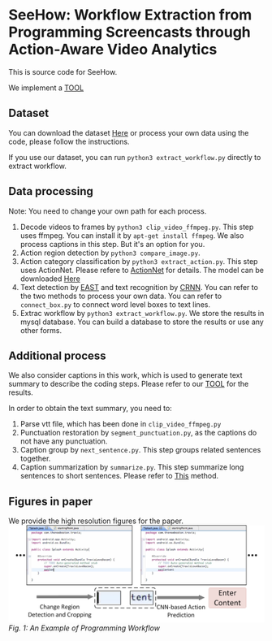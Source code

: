 # SeeHow: Workflow Extraction from Programming Screencasts through Action-Aware Video Analytics

This is source code for SeeHow.

We implement a [TOOL](http://seecollections.com/seehow/)

## Dataset
You can download the dataset [Here](https://drive.google.com/file/d/1gT3afHGFIxfPlWK4LCq8Cp1RlhPboRgw/view?usp=sharing) or process your own data using the code, please follow the instructions.

If you use our dataset, you can run `python3 extract_workflow.py` directly to extract workflow.

## Data processing
Note: You need to change your own path for each process.
1. Decode videos to frames by `python3 clip_video_ffmpeg.py`. This step uses ffmpeg. You can install it by `apt-get install ffmpeg`. We also process captions in this step. But it's an option for you.
2. Action region detection by `python3 compare_image.py`. 
3. Action category classification by `python3 extract_action.py`. This step uses ActionNet. Please refere to [ActionNet](https://github.com/DehaiZhao/ActionNet) for details. The model can be downloaded [Here](https://drive.google.com/file/d/1lbrtNbnfR9T6epawMRCMC-xdj1wsm4IK/view?usp=sharing)
4. Text detection by [EAST](https://github.com/argman/EAST) and text recognition by [CRNN](https://github.com/bgshih/crnn). You can refer to the two methods to process your own data. You can refer to `connect_box.py` to connect word level boxes to text lines.
5. Extrac workflow by `python3 extract_workflow.py`. We store the results in mysql database. You can build a database to store the results or use any other forms.

## Additional process
We also consider captions in this work, which is used to generate text summary to describe the coding steps. Please refer to our [TOOL](http://seecollections.com/seehow/) for the results.

In order to obtain the text summary, you need to:
1. Parse vtt file, which has been done in `clip_video_ffmpeg.py`
2. Punctuation restoration by `segment_punctuation.py`, as the captions do not have any punctuation.
3. Caption group by `next_sentence.py`. This step groups related sentences together.
4. Caption summarization by `summarize.py`. This step summarize long sentences to short sentences. Please refer to [This](https://github.com/nlpyang/PreSumm) method.

## Figures in paper
We provide the high resolution figures for the paper.
![](/images/actionnet.jpg)
*Fig. 1: An Example of Programming Workflow*

